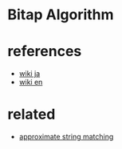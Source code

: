 # Bitap Algorithm 



# references
- [wiki ja](https://ja.wikipedia.org/wiki/Bitap%E3%82%A2%E3%83%AB%E3%82%B4%E3%83%AA%E3%82%BA%E3%83%A0)
- [wiki en](https://en.wikipedia.org/wiki/Bitap_algorithm)


# related
- [approximate string matching](https://en.wikipedia.org/wiki/Approximate_string_matching)